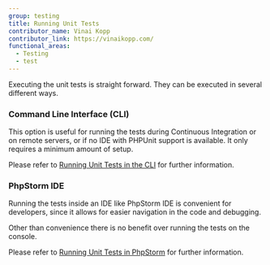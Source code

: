 ```yaml
---
group: testing
title: Running Unit Tests
contributor_name: Vinai Kopp
contributor_link: https://vinaikopp.com/
functional_areas:
  - Testing
  - test
---
```


Executing the unit tests is straight forward.
They can be executed in several different ways.

### Command Line Interface (CLI)

This option is useful for running the tests during Continuous Integration or on remote servers, or if no IDE with PHPUnit support is available. It only requires a minimum amount of setup.

Please refer to [Running Unit Tests in the CLI](command-line.md) for further information.

### PhpStorm IDE

Running the tests inside an IDE like PhpStorm IDE is convenient for developers, since it allows for easier navigation in the code and debugging.

Other than convenience there is no benefit over running the tests on the console.

Please refer to [Running Unit Tests in PhpStorm](phpstorm.md) for further information.
